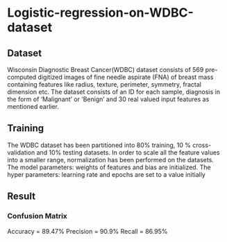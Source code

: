 # Logistic-regression-on-WDBC-dataset
## Dataset
Wisconsin Diagnostic Breast Cancer(WDBC) dataset consists of 569 pre-computed digitized images of fine needle aspirate (FNA) of breast mass containing features like radius, texture, perimeter, symmetry, fractal dimension etc. The dataset consists of an ID for each sample, diagnosis in the form of ‘Malignant’ or ‘Benign’ and 30 real valued input features as mentioned earlier.
## Training
The WDBC dataset has been partitioned into 80% training, 10 % cross-validation and 10% testing datasets. In order to scale all the feature values into a smaller range, normalization has been performed on the datasets.  The model parameters: weights of features and bias are initialized. The hyper parameters: learning rate and epochs are set to a value initially
## Result
### Confusion Matrix

Accuracy = 89.47%
Precision = 90.9%
Recall = 86.95%
